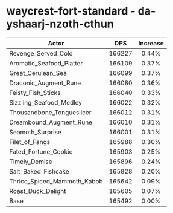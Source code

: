 # waycrest-fort-standard - da-yshaarj-nzoth-cthun
| Actor | DPS | Increase |
|---|:---:|:---:|
|Revenge_Served_Cold|166227|0.44%|
|Aromatic_Seafood_Platter|166109|0.37%|
|Great_Cerulean_Sea|166099|0.37%|
|Draconic_Augment_Rune|166080|0.36%|
|Feisty_Fish_Sticks|166040|0.33%|
|Sizzling_Seafood_Medley|166022|0.32%|
|Thousandbone_Tongueslicer|166012|0.31%|
|Dreambound_Augment_Rune|166010|0.31%|
|Seamoth_Surprise|166001|0.31%|
|Filet_of_Fangs|165988|0.30%|
|Fated_Fortune_Cookie|165903|0.25%|
|Timely_Demise|165896|0.24%|
|Salt_Baked_Fishcake|165828|0.20%|
|Thrice_Spiced_Mammoth_Kabob|165642|0.09%|
|Roast_Duck_Delight|165605|0.07%|
|Base|165492|0.00%|
